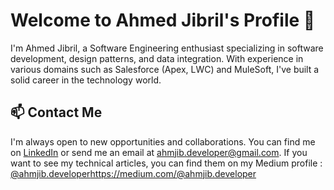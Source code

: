 
# Welcome to Ahmed Jibril's Profile 👋

I'm Ahmed Jibril, a Software Engineering enthusiast specializing in software development, design patterns, and data integration. With experience in various domains such as Salesforce (Apex, LWC) and MuleSoft, I've built a solid career in the technology world.

## 📫 Contact Me

I'm always open to new opportunities and collaborations. You can find me on [LinkedIn](https://www.linkedin.com/in/aj-aitouaret/) or send me an email at [ahmjib.developer@gmail.com](mailto:ahmjib.developer@gmail.com).
If you want to see my technical articles, you can find them on my Medium profile : [@ahmjib.developer](https://medium.com/@ahmjib.developer)https://medium.com/@ahmjib.developer
